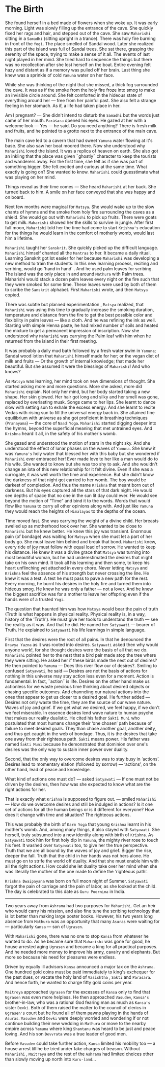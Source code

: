 # The Birth

She found herself in a bed made of flowers when she woke up. It was early morning. Light was slowly filling up the entrance of the cave. She quickly fixed her rags and hair, and stepped out of the cave. She saw `Maharishi` sitting in a `Samadhi` (sitting upright in a trance). There was holy fire burning in front of the `Yogi`. The place smelled of Sandal wood. Later she realized this part of the island was full of Sandal trees. She sat there, grasping the serenity of the space, trying to make a sense of it all. The events of last night played in her mind. She tried hard to sequence the things but there was no recollection after she lost herself on the boat. Entire evening felt hazy and distant as if a memory was pulled off her brain. Last thing she knew was a sprinkle of cold `Yamuna` water on her face.

While she was thinking of the night that she missed, a thick fog surrounded the cave. It was as if the smoke from the holy fire froze into smog to make an invisible circle around. She felt comforted in the hideous state of everything around her — free from her painful past. She also felt a strange feeling in her stomach. As if, a life had taken place in her.

Am I pregnant? — She didn't intend to disturb the `Samadhi` but the words just came of her mouth. `Parāśara` opened his eyes. He gazed at her with a welcome look — Yes — he said. Do you need anything? There is fresh milk and fruits, and he pointed to a grotto next to the entrance of the main cave. 

The main cave led to a cavern that had sweet `Yamuna` water flowing at it's base. She also saw her boat moored there. Now she understood why `Maharishi` loved the island. It was a replica of heaven on earth. She also got an inkling that the place was given ˝ghostly˝ character to keep the tourists and wanderers away. For the first time, she felt as if she was part of something bigger. She felt excited and curious at the same time. What exactly is going on? She wanted to know. `Maharishi` could guesstimate what was playing on her mind.

Things reveal as their time comes — She heard `Maharishi` at her back. She turned back to him. A smile on her face conveyed that she was happy and on board.

Next few months were magical for `Matsya`. She would wake up to the slow chants of hymns and the smoke from holy fire surrounding the caves as a shield. She would go out with `Maharishi` to pick up fruits. There were goats to get milk. `Maharishi` showed her the skills to survive in jungle. After first full moon, `Maharishi` told her the time had come to start `Krishna's` education for the things he would learn in the comfort of motherly womb, would last him a lifetime. 

`Maharishi` taught her `Sanskrit`. She quickly picked up the difficult language. `Maharishi` himself chanted all the `Mantras` to her. It became a daily ritual. Learning Sanskrit got lot easier for her because `Maharishi` was developing a new method to train the students. In this new learning process, reciting and scribing, would go 'hand in hand' . And he used palm leaves for scribing. The island was the only place in and around `Mathura` with Palm trees. Maharishi would stack a dozen palm leaves every night on the fire such that they were smoked for some time. These leaves were used by both of them to scribe the `Sanskrit` alphabet. First `Maharishi` wrote, and then `Matsya` copied. 

There was subtle but planned experimentation , `Matsya` realized, that `Maharishi` was using this time to gradually increase the smoking duration, temperature and distance from the fire to get the best possible color and flexibility in palm leaves — like a cloth. And he was refining the ink as well. Starting with simple Henna paste, he had mixed number of soils and heated the mixture to get a permanent impression of inscription. Now she understood why `Maharishi` was carrying the Palm leaf with him when he returned from the island in their first meeting. 

It was probably a daily mud bath followed by a fresh water swim in `Yamuna`; Sandal wood lotion that `Maharishi` himself made for her; or the vegan diet of milk and fruits — Or the growth of internal knowledge; that made her beautiful. But she assumed it were the blessings of `Maharishi`! And who knows?

As `Matsya` was learning, her mind took on new dimensions of thought. She started asking more and more questions. More she asked, more did `Maharishi` explain.  Not only her mind, but her body started taking a new shape. Her skin glowed. Her hair got long and silky and her smell was gone, replaced by everlasting musk. Songs came to her lips. She learnt to dance slow with setting sun to exhale the excess energy. And she learnt to recite Vedas with rising sun to fill the universal energy back in. She attained fine equilibrium with universe as she got proficient in breathing techniques (`Pranayama`) — the core of `Naad Yoga`. `Maharishi` started digging deeper into the hymns, beyond the superficial meaning that met untrained eyes. And `Krishna` heard it all, in the safety of his mother's womb.

She gazed and understood the motion of stars in the night sky. And she understood the effect of lunar phases on the waves of `Yamuna`. She knew it was `Yamuna's` holy water that blessed her with this baby but she wondered if `Maharishi` ever embraced her! Ever made love to her like a man would do to his wife. She wanted to know but she was too shy to ask. And she wouldn't change an iota of this new relationship for it felt divine. Even if she was a surrogate, it was well worth the time and experience. But she didn't know the darkness of that night got carried to her womb. The boy would be darkest of complexion. And thus the name `Krishna` that meant born out of darkness. But his eyes captured all the stars of that dark night. He would see depths of space that no one in the sun lit day could ever. He would see beyond the motion of “Time” and bind it to the words. Words that would flow like `Yamuna` to carry all other opinions along with. And just like `Yamuna` they would reach the heights of `Himalayas` to the depths of the ocean.

Time moved fast. She was carrying the weight of a divine child. Her breasts swelled up as motherhood took over her. She wanted to be close to `Maharishi` but he knew better. He knew this joy was transient. Enormous pain (of bondage) was waiting for `Matsya` when she must let a part of her body go. She must leave him behind and break that bond. `Maharishi` knew, every ride of joy must follow with equal load of sorrow. He wanted to keep his distance. He knew it was a divine grace that `Matsya` was turning into most beautiful woman, but he had underestimated the desires that might take on his own mind. It took all his learning and then some, to keep his heart unflinching yet attached in every chore. Never letting `Matsya` and `Krishna` feel the absence of his strength but never crossing the line. He knew it was a test. A test he must pass to pave a new path for the rest. Every morning, he burnt his desires in the holy fire and turned them into hideous smog. He knew he was only a father — not a lover. And he knew the biggest sacrifice was for a mother to leave her offspring even if the hands were of a trusted `Yogi`.

The question that haunted him was how `Matsya` would bear the pain of truth (Truth is what happens in physical reality. Physical reality is, in a way, history of the 'Truth'). He must give her tools to understand the truth — see the reality as it was. And that he did. He named her `Satyawati` — bearer of Truth. He explained to `Satyawati` his life learnings in simple language. 

First that the desires were the root of all pains. In that he denounced the `Dravya Yazna` as it was rooted into desires. `Satyawati` asked then why would anyone work!, for she thought desires were the basis of all that we do. `Maharishi` pointed her to the nest that a bird pair made atop the tree where they were sitting. He asked her if these birds made the nest out of desires?  He then pointed to `Yamuna` — Does this river flow our of desires?. Smiling to confused `Satyawati`, he said — Desires are not the basis of actions for nothing in this universe may stay action less even for a moment. Action is fundamental. In fact, ˝action˝ is life. Desires on the other hand make us actionless for we waste precious time thinking about desired objects or chasing specific outcomes. And channeling our natural actions into the ones that appear to get us closer to a desired goal. He further added — Desires not only waste the time, they are the source of our wave nature. Waves of joy and grief. If we get what we desired, we feel happy, if we don't we feel miserable. In essence desires lend wave nature to human psyche that makes our reality dualistic. He cited his father `Śakti Muni` who postulated that most humans change their ‘one chosen’ path because of failure to meet desired goals. They than chase another goal, another deity, and thus get caught in the web of bondage. Thus, it is the desires that take one away from their righteous path. `Śakti` means power. His father was named `Śakti Muni` because he demonstrated that dominion over one's desires was the only way to sustain inner power over duality.

Second, that the only way to overcome desires was to stay busy in ‘actions’. Desires lead to momentary elation (followed by sorrow) — ‘actions’, on the other hand, lead of peace and knowledge.

What kind of actions one must do? — asked `Satyawati` — If one must not be driven by the desires, then how was she expected to know what are the right actions for her.

That is exactly what `Krishna` is supposed to figure out. — smiled `Maharishi`— How do we overcome desires and still be indulged in actions? Is it one set of actions for all the human beings or is it different for everyone? How does it change with time and situation? The righteous actions.

 This was probably the birth of `Karm Yoga` that young `Krishna` learnt in his mother's womb. And, among many things, it also stayed with `Satyawati`. She herself, truly subsumed into a new identity along with birth of `Krishna`. As `Satyawati` took him for first holy dip in `Yamuna`, the mighty river rose to touch his feet. It washed over `Satyawati` too, to give her the true perspective. Truth that we are all bound by the waves of joy and grief. Bigger the rise, deeper the fall. Truth that the child in her hands was not hers alone. He must go on to strife the world off duality. And that she must enable him with all the right actions. How could she let duality take over her mind when she was literally the mother of the one made to define the 'righteous path'. 

 `Krishna Dwaipayana` was born on full moon night of Summer. `Satyawati` forgot the pain of carriage and the pain of labor, as she looked at the child. The day is celebrated to this date as `Guru Poornima` in India.

-----
Two years away from `Ashrama` had two purposes for `Maharishi`. Get an heir who would carry his mission, and also fine tune the scribing technology that is lot better than making large poster books. However, his two years long absence from `Mathura` was an opportunity that many `Asuras` were waiting for — particularly `Kansa` — son of `Ugrasen`. 

With `Maharishi` gone, there was no one to stop `Kansa` from whatever he wanted to do. As he became sure that `Maharishi` was gone for good, he house arrested aging `Ugrasen` and became a king for all practical purposes. And he needed more money to improve his army, cavalry and elephants. But more so because his need for pleasures were endless. 

Driven by equally ill advisors `Kansa` announced a major tax on the `Ashrama`. One hundred gold coins must be paid immediately to king's exchequer for the past dues, or vacate the holy land of `Vasishtha` , `Sakti` and `Parasara`. And hence forth, he wanted to charge fifty gold coins per year.

`Maitreya` approached `Ugrasen` for the excesses of `Kansa` only to find that `Ugrasen` was even more helpless. He then approached `Vasudev`, `Kansa's` brother-in-law, who was a rational God fearing man as much as `Kansa's` sister `Devki`. Both of them raised the matter to the council of clerics in `Ugrasen's` court but he found all of them pawns playing in the hands of `Asuras`. `Vasudev` and `Devki` were deeply worried and wondering if or not continue building their new wedding in `Mathura` or move to the nearby empire across `Yamuna` where king `Shantanu` was heard to be just and peace loving. And his son `Devvrata` was a true leader of good men. 

Before `Vasudev` could take further action, `Kansa` limited his mobility too — a house arrest till he be tried under fake charges of treason. Without `Maharishi` , `Maitreya` and the rest of the `Ashrama` had limited choices other than slowly moving up north into `Kuru-land`...


